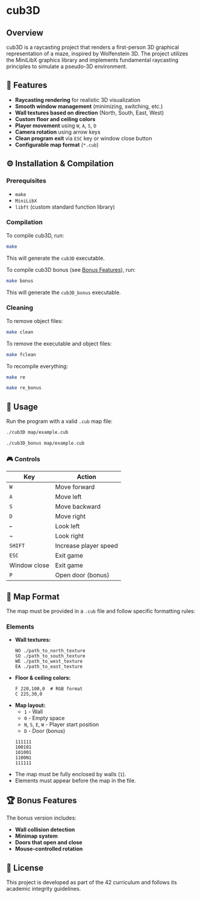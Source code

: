 # cub3D

## Overview
cub3D is a raycasting project that renders a first-person 3D graphical representation of a maze, inspired by Wolfenstein 3D. The project utilizes the MiniLibX graphics library and implements fundamental raycasting principles to simulate a pseudo-3D environment.

## 🚀 Features
- **Raycasting rendering** for realistic 3D visualization
- **Smooth window management** (minimizing, switching, etc.)
- **Wall textures based on direction** (North, South, East, West)
- **Custom floor and ceiling colors**
- **Player movement** using `W`, `A`, `S`, `D`
- **Camera rotation** using arrow keys
- **Clean program exit** via `ESC` key or window close button
- **Configurable map format** (`*.cub`)

## ⚙️ Installation & Compilation
### Prerequisites
- `make`
- `MiniLibX`
- `libft` (custom standard function library)

### Compilation
To compile cub3D, run:
```sh
make
```
This will generate the `cub3D` executable.

To compile cub3D bonus (see [Bonus Features](#-bonus-features)), run:
```sh
make bonus
```
This will generate the `cub3D_bonus` executable.

### Cleaning
To remove object files:
```sh
make clean
```
To remove the executable and object files:
```sh
make fclean
```
To recompile everything:
```sh
make re
```

```sh
make re_bonus
```

## 🔧 Usage
Run the program with a valid `.cub` map file:
```sh
./cub3D map/example.cub
```

```sh
./cub3D_bonus map/example.cub
```

### 🎮 Controls
| Key | Action |
|------|---------|
| `W` | Move forward |
| `A` | Move left |
| `S` | Move backward |
| `D` | Move right |
| `←` | Look left |
| `→` | Look right |
| `SHIFT` | Increase player speed |
| `ESC` | Exit game |
| Window close | Exit game |
| `P` | Open door (bonus) |


## 📜 Map Format
The map must be provided in a `.cub` file and follow specific formatting rules:
### Elements
- **Wall textures:**
  ```
  NO ./path_to_north_texture
  SO ./path_to_south_texture
  WE ./path_to_west_texture
  EA ./path_to_east_texture
  ```
- **Floor & ceiling colors:**
  ```
  F 220,100,0  # RGB format
  C 225,30,0
  ```
- **Map layout:**
  - `1` - Wall
  - `0` - Empty space
  - `N`, `S`, `E`, `W` - Player start position
  - `D` - Door (bonus)
  ```
  111111
  100101
  101001
  1100N1
  111111
  ```
- The map must be fully enclosed by walls (`1`).
- Elements must appear before the map in the file.

## 🏆 Bonus Features
The bonus version includes:
- **Wall collision detection**
- **Minimap system**
- **Doors that open and close**
- **Mouse-controlled rotation**

## 📝 License
This project is developed as part of the 42 curriculum and follows its academic integrity guidelines.



